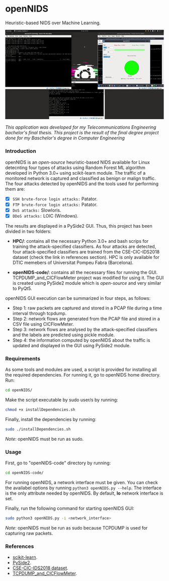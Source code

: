 # openNIDS
Heuristic-based NIDS over Machine Learning.

![Output sample](https://github.com/valiente98/openNIDS/blob/master/openNIDS.gif)


*This application was developed for my Telecommunications Engineering bachelor's final thesis.*
*This project is the result of the final degree project done for my Baschelor's degree in Computer Engineering*

### Introduction
openNIDS is an *open-source* heuristic-based NIDS available for Linux detecnting four types of attacks using Random Forest ML algorithm developed in Python 3.0+ using scikit-learn module. The traffic of a monitored network is captured and classified as benign or malign traffic. The four attacks detected by openNIDS and the tools used for performing them are:

- [x] `SSH brute-force login attacks:`	Patator.
- [x] `FTP brute-force login attacks:`	Patator.
- [x] `DoS attacks:`	Slowloris.
- [x] `DDoS attacks:` LOIC (Windows).

The results are displayed in a PySide2 GUI. Thus, this project has been divided in two folders:

* **HPC/**: contains all the necessary Python 3.0+ and bash scrips for training the attack-specified classifiers. As four attacks are detected, four attack-specified classifiers are trained from the CSE-CIC-IDS2018 dataset (check the link in references section). HPC is only available for DTIC memebers of Universitat Pompeu Fabra (Barcelona).  

* **openNIDS-code/**: contains all the necessary files for running the GUI. TCPDUMP_and_CICFlowMeter project was modified for using it. The GUI is created using PySide2 module which is *open-source* and very similar to PyQt5.

openNIDS GUI execution can be summarized in four steps, as follows:

* Step 1: raw packets are captured and stored in a PCAP file during a time interval through tcpdump.
* Step 2: network flows are generated from the PCAP file and stored in a CSV file using CICFlowMeter.
* Step 3: network flows are analysed by the attack-specified classifiers and the labels are predicted using pickle module.
* Step 4: the information computed by openNIDS about the traffic is updated and displayed in the GUI using PySide2 module.

### Requirements
As some tools and modules are used, a script is provided for installing all the required dependencies. For running it, go to openNIDS home directory. Run:

```bash
cd openNIDS/
```

Make the script executable by sudo user/s by running:

```bash
chmod +x installDependencies.sh
```

Finally, install the dependencies by running:

```bash
sudo ./installDependencies.sh
```

*Note*: openNIDS must be run as sudo.

### Usage
First, go to "openNIDS-code" directory by running:

```bash
cd openNIDS-code/
```

For running openNIDS, a network interface must be given. You can check the availabel options by running `python3 openNIDS.py --help`. The interface is the only attribute needed by openNIDS. By default, **lo** network interface is set.

Finally, run the following command for starting openNIDS GUI: 

```bash
sudo python3 openNIDS.py -i <network_interface>
```

*Note*: openNIDS must be run as sudo because TCPDUMP is used for capturing raw packets.

### References

- [scikit-learn](https://scikit-learn.org/stable/).
- [PySide2](https://pypi.org/project/PySide2/).
- [CSE-CIC-IDS2018 dataset](https://www.unb.ca/cic/datasets/ids-2018.html).
- [TCPDUMP_and_CICFlowMeter](https://github.com/iPAS/TCPDUMP_and_CICFlowMeter).

